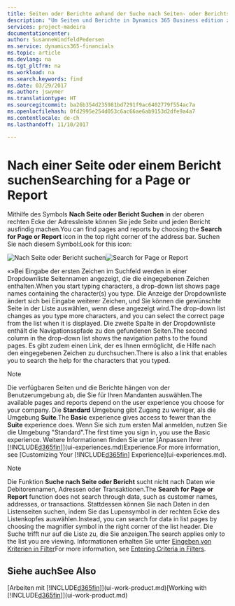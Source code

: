 ```yaml
---
title: Seiten oder Berichte anhand der Suche nach Seiten- oder Berichts-Funktion suchen| Microsoft Docs
description: "Um Seiten und Berichte in Dynamics 365 Business edition zu finden, können Sie die Seite Suchen nach Seite oder Bericht verwenden."
services: project-madeira
documentationcenter: 
author: SusanneWindfeldPedersen
ms.service: dynamics365-financials
ms.topic: article
ms.devlang: na
ms.tgt_pltfrm: na
ms.workload: na
ms.search.keywords: find
ms.date: 03/29/2017
ms.author: jswymer
ms.translationtype: HT
ms.sourcegitcommit: ba26b354d235981bd7291f9ac6402779f554ac7a
ms.openlocfilehash: 0fd2995e254d053c6ac66ae6ab9153d2dfe9a4a7
ms.contentlocale: de-ch
ms.lasthandoff: 11/10/2017

---
```

# <a name="searching-for-a-page-or-report"></a><span data-ttu-id="d8990-103">Nach einer Seite oder einem Bericht suchen</span><span class="sxs-lookup"><span data-stu-id="d8990-103">Searching for a Page or Report</span></span>
<span data-ttu-id="d8990-104">Mithilfe des Symbols **Nach Seite oder Bericht Suchen** in der oberen rechten Ecke der Adressleiste können Sie jede Seite und jeden Bericht ausfindig machen.</span><span class="sxs-lookup"><span data-stu-id="d8990-104">You can find pages and reports by choosing the **Search for Page or Report** icon in the top right corner of the address bar.</span></span> <span data-ttu-id="d8990-105">Suchen Sie nach diesem Symbol:</span><span class="sxs-lookup"><span data-stu-id="d8990-105">Look for this icon:</span></span>

<span data-ttu-id="d8990-106">![Nach Seite oder Bericht suchen](media/ui-search/search.png "Nach Seite oder Bericht suchen")</span><span class="sxs-lookup"><span data-stu-id="d8990-106">![Search for Page or Report](media/ui-search/search.png "Search for Page or Report")</span></span>

<span data-ttu-id="d8990-107">«»Bei Eingabe der ersten Zeichen im Suchfeld werden in einer Dropdownliste Seitennamen angezeigt, die die eingegebenen Zeichen enthalten.</span><span class="sxs-lookup"><span data-stu-id="d8990-107">When you start typing characters, a drop-down list shows page names containing the character(s) you type.</span></span> <span data-ttu-id="d8990-108">Die Anzeige der Dropdownliste ändert sich bei Eingabe weiterer Zeichen, und Sie können die gewünschte Seite in der Liste auswählen, wenn diese angezeigt wird.</span><span class="sxs-lookup"><span data-stu-id="d8990-108">The drop-down list changes as you type more characters, and you can select the correct page from the list when it is displayed.</span></span> <span data-ttu-id="d8990-109">Die zweite Spalte in der Dropdownliste enthält die Navigationsspfade zu den gefundenen Seiten.</span><span class="sxs-lookup"><span data-stu-id="d8990-109">The second column in the drop-down list shows the navigation paths to the found pages.</span></span> <span data-ttu-id="d8990-110">Es gibt zudem einen Link, der es Ihnen ermöglicht, die Hilfe nach den eingegebenen Zeichen zu durchsuchen.</span><span class="sxs-lookup"><span data-stu-id="d8990-110">There is also a link that enables you to search the help for the characters that you typed.</span></span>

> [!NOTE]  
>   <span data-ttu-id="d8990-111">Die verfügbaren Seiten und die Berichte hängen von der Benutzerumgebung ab, die Sie für Ihren Mandanten auswählen.</span><span class="sxs-lookup"><span data-stu-id="d8990-111">The available pages and reports depend on the user experience you choose for your company.</span></span> <span data-ttu-id="d8990-112">Die **Standard** Umgebung gibt Zugang zu weniger, als die Umgebung **Suite**.</span><span class="sxs-lookup"><span data-stu-id="d8990-112">The **Basic** experience gives access to fewer than the **Suite** experience does.</span></span> <span data-ttu-id="d8990-113">Wenn Sie sich zum ersten Mal anmelden, nutzen Sie die Umgebung "Standard".</span><span class="sxs-lookup"><span data-stu-id="d8990-113">The first time you sign in, you use the Basic experience.</span></span> <span data-ttu-id="d8990-114">Weitere Informationen finden Sie unter [Anpassen Ihrer [!INCLUDE[d365fin](includes/d365fin_long_md.md)]](ui-experiences.md)Experience.</span><span class="sxs-lookup"><span data-stu-id="d8990-114">For more information, see [Customizing Your [!INCLUDE[d365fin](includes/d365fin_long_md.md)] Experience](ui-experiences.md).</span></span>

> [!NOTE]  
>   <span data-ttu-id="d8990-115">Die Funktion **Suche nach Seite oder Bericht** sucht nicht nach Daten wie Debitorennamen, Adressen oder Transaktionen.</span><span class="sxs-lookup"><span data-stu-id="d8990-115">The **Search for Page or Report** function does not search through data, such as customer names, addresses, or transactions.</span></span> <span data-ttu-id="d8990-116">Stattdessen können Sie nach Daten in den Listenseiten suchen, indem Sie das Lupensymbol in der rechten Ecke des Listenkopfes auswählen.</span><span class="sxs-lookup"><span data-stu-id="d8990-116">Instead, you can search for data in list pages by choosing the magnifier symbol in the right corner of the list header.</span></span> <span data-ttu-id="d8990-117">Die Suche trifft nur auf die Liste zu, die Sie anzeigen.</span><span class="sxs-lookup"><span data-stu-id="d8990-117">The search applies only to the list you are viewing.</span></span> <span data-ttu-id="d8990-118">Informationen erhalten Sie unter [Eingeben von Kriterien in Filter](ui-enter-criteria-filters.md)</span><span class="sxs-lookup"><span data-stu-id="d8990-118">For more information, see [Entering Criteria in Filters](ui-enter-criteria-filters.md).</span></span>

## <a name="see-also"></a><span data-ttu-id="d8990-119">Siehe auch</span><span class="sxs-lookup"><span data-stu-id="d8990-119">See Also</span></span>
<span data-ttu-id="d8990-120">[Arbeiten mit [!INCLUDE[d365fin](includes/d365fin_md.md)]](ui-work-product.md)</span><span class="sxs-lookup"><span data-stu-id="d8990-120">[Working with [!INCLUDE[d365fin](includes/d365fin_md.md)]](ui-work-product.md)</span></span>

